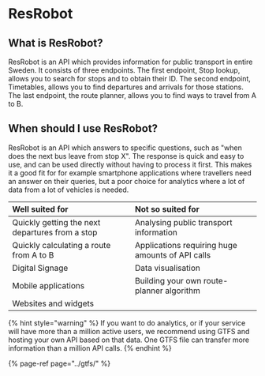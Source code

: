 # ResRobot

## What is ResRobot?

ResRobot is an API which provides information for public transport in entire Sweden. It consists of three endpoints. The first endpoint, Stop lookup, allows you to search for stops and to obtain their ID. The second endpoint, Timetables, allows you to find departures and arrivals for those stations. The last endpoint, the route planner, allows you to find ways to travel from A to B.

## When should I use ResRobot?

ResRobot is an API which answers to specific questions, such as "when does the next bus leave from stop X". The response is quick and easy to use, and can be used directly without having to process it first. This makes it a good fit for for example smartphone applications where travellers need an answer on their queries, but a poor choice for analytics where a lot of data from a lot of vehicles is needed.

| Well suited for | Not so suited for |
| :--- | :--- |
| Quickly getting the next departures from a stop | Analysing public transport information |
| Quickly calculating a route from A to B | Applications requiring huge amounts of API calls |
| Digital Signage | Data visualisation |
| Mobile applications | Building your own route-planner algorithm |
| Websites and widgets |  |

{% hint style="warning" %}
If you want to do analytics, or if your service will have more than a million active users, we recommend using GTFS and hosting your own API based on that data. One GTFS file can transfer more information than a million API calls.
{% endhint %}

{% page-ref page="../gtfs/" %}





